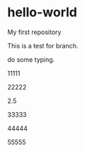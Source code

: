 # hello-world
My first repository

This is a test for branch.

do some typing.

11111

22222

2.5

33333

44444

55555
